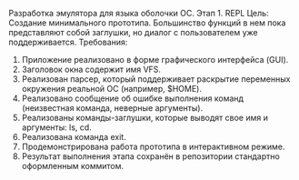 Разработка эмулятора для языка оболочки ОС.
Этап 1. REPL 
Цель: Создание минимального прототипа. Большинство функций в нем пока 
представляют собой заглушки, но диалог с пользователем уже поддерживается. 
Требования: 
1. Приложение реализовано в форме графического интерфейса 
(GUI). 
2. Заголовок окна содержит имя VFS. 
3. Реализован парсер, который поддерживает раскрытие переменных 
окружения реальной ОС (например, $HOME). 
4. Реализовано сообщение об ошибке выполнения команд (неизвестная команда, неверные 
аргументы).
5. Реализованы команды-заглушки, которые выводят свое имя и аргументы: ls, 
cd. 
6. Реализована команда exit. 
7. Продемонстрирована работа прототипа в интерактивном режиме.  
8. Результат выполнения этапа сохранён в репозитории стандартно 
оформленным коммитом.

